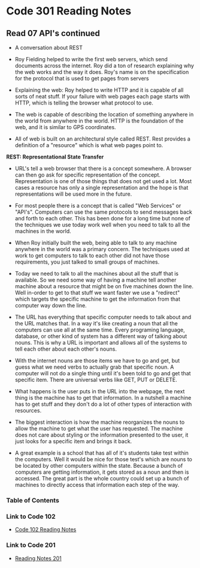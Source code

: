 # Code 301 Reading Notes

## Read 07 API's continued

- A conversation about REST

- Roy Fielding helped to write the first web servers, which send documents across the internet. Roy did a ton of research explaining why the web works and the way it does. Roy's name is on the specification for the protocol that is used to get pages from servers 

- Explaining the web: Roy helped to write HTTP and it is capable of all sorts of neat stuff. If your failure with web pages each page starts with HTTP, which is telling the browser what protocol to use. 

- The web is capable of describing the location of something anywhere in the world from anywhere in the world. HTTP is the foundation of the web, and it is similar to GPS coordinates. 

- All of web is built on an architectural style called REST. Rest provides a definition of a "resource" which is what web pages point to. 

**REST: Representational State Transfer**

- URL's tell a web browser that there is a concept somewhere. A browser can then go ask for specific representation of the concept. Representation is one of those things that does not get used a lot. Most cases a resource has only a single representation and the hope is that representations will be used more in the future.

- For most people there is a concept that is called "Web Services" or "API's". Computers can use the same protocols to send messages back and forth to each other. This has been done for a long time but none of the techniques we use today work well when you need to talk to all the machines in the world.

- When Roy initially built the web, being able to talk to any machine anywhere in the world was a primary concern. The techniques used at work to get computers to talk to each other did not have those requirements, you just talked to small groups of machines.

- Today we need to talk to all the machines about all the stuff that is available. So we need some way of having a machine tell another machine about a resource that might be on five machines down the line. Well in-order to get to that stuff we want faster we use a "redirect" which targets the specific machine to get the information from that computer way down the line.

- The URL has everything that specific computer needs to talk about and the URL matches that. In a way it's like creating a noun that all the computers can use all at the same time. Every programing language, database, or other kind of system has a different way of talking about nouns. This is why a URL is important and allows all of the systems to tell each other about each other's nouns. 

- With the internet nouns are those items we have to go and get, but guess what we need verbs to actually grab that specific noun. A computer will not do a single thing until it's been told to go and get that specific item. There are universal verbs like GET, PUT or DELETE.

- What happens is the user puts in the URL into the webpage, the next thing is the machine has to get that information. In a nutshell a machine has to get stuff and they don't do a lot of other types of interaction with resources. 

- The biggest interaction is how the machine reorganizes the nouns to allow the machine to get what the user has requested. The machine does not care about styling or the information presented to the user, it just looks for a specific item and brings it back. 

- A great example is a school that has all of it's students take test within the computers. Well it would be nice for those test's which are nouns to be located by other computers within the state. Because a bunch of computers are getting information, it gets stored as a noun and then is accessed. The great part is the whole country could set up a bunch of machines to directly access that information each step of the way. 

### Table of Contents

### Link to Code 102
- [Code 102 Reading Notes](https://jtaisey389.github.io/reading-notes/)

### Link to Code 201
- [Reading Notes 201](https://jtaisey389.github.io/reading-notes201.md/)